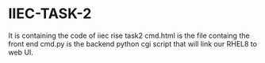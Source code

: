 # IIEC-TASK-2
It is containing the code of iiec rise task2
cmd.html is the file containg the front end 
cmd.py is the backend python cgi script that will link our RHEL8 to web UI.
